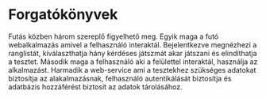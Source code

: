 # Forgatókönyvek

Futás közben három szereplő figyelhető meg. Egyik maga a futó webalkalmazás amivel a felhasználó interaktál. Bejelentkezve megnézhezi a ranglistát, kiválaszthatja hány kérdéses játszmát akar játszani és elindíthatja a tesztet. Második maga a felhasználó aki a felülettel interaktál, használja az alkalmazást. Harmadik a web-service ami a tesztekhez szükséges adatokat biztosítja az alakalmazásnak, felhasználó autentikálását biztosítja és adatbázis hozzáférést biztosít az adatok tárolásához.